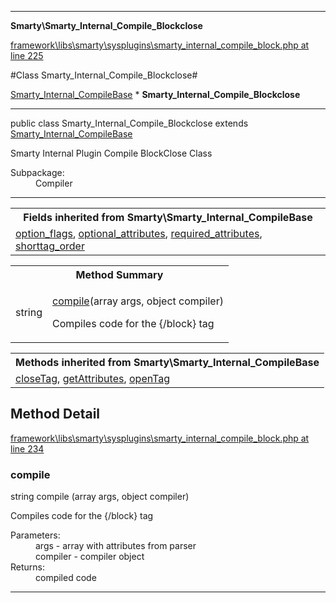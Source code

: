 

- - -

**Smarty\Smarty_Internal_Compile_Blockclose**


<a href="https://github.com/JeyDotC/Hirudo/blob/master/framework/libs/smarty/sysplugins/smarty_internal_compile_block.php#L225" >framework\libs\smarty\sysplugins\smarty_internal_compile_block.php at line 225</a>

#Class Smarty_Internal_Compile_Blockclose#

<a href="https://github.com/JeyDotC/Hirudo-docs/blob/master/smarty/smarty_internal_compilebase.md">Smarty_Internal_CompileBase</a>
    * **Smarty_Internal_Compile_Blockclose**




- - -

<p class="signature"><span class='k'>public  class</span> <span class='nx'>Smarty_Internal_Compile_Blockclose</span>
extends <a href="https://github.com/JeyDotC/Hirudo-docs/blob/master/smarty/smarty_internal_compilebase.md">Smarty_Internal_CompileBase</a>

</p>

<div class="comment" id="overview_description"><p>Smarty Internal Plugin Compile BlockClose Class</p></div>

<dl>
<dt>Subpackage:</dt>
<dd>Compiler</dd>
</dl>


- - -

<table class="inherit">
<tr><th colspan="2">Fields inherited from Smarty\Smarty_Internal_CompileBase</th></tr>
<tr><td><a href="https://github.com/JeyDotC/Hirudo-docs/blob/master/smarty/smarty_internal_compilebase.md">option_flags</a>, <a href="https://github.com/JeyDotC/Hirudo-docs/blob/master/smarty/smarty_internal_compilebase.md">optional_attributes</a>, <a href="https://github.com/JeyDotC/Hirudo-docs/blob/master/smarty/smarty_internal_compilebase.md">required_attributes</a>, <a href="https://github.com/JeyDotC/Hirudo-docs/blob/master/smarty/smarty_internal_compilebase.md">shorttag_order</a></td></tr></table>

<table id="summary_method">
<tr><th colspan="2">Method Summary</th></tr>
<tr>
<td><span class='k'></span> <span class='nx'>string</span></td>
<td class="description"><p class="name"><a href="#compile">compile</a>(array args, object compiler)</p><p class="description">Compiles code for the {/block} tag</p></td>
</tr>
</table>

<table class="inherit">
<tr><th colspan="2">Methods inherited from Smarty\Smarty_Internal_CompileBase</th></tr>
<tr><td><a href="https://github.com/JeyDotC/Hirudo-docs/blob/master/smarty/smarty_internal_compilebase.md">closeTag</a>, <a href="https://github.com/JeyDotC/Hirudo-docs/blob/master/smarty/smarty_internal_compilebase.md">getAttributes</a>, <a href="https://github.com/JeyDotC/Hirudo-docs/blob/master/smarty/smarty_internal_compilebase.md">openTag</a></td></tr></table>

<h2 id="detail_method">Method Detail</h2>

<a href="https://github.com/JeyDotC/Hirudo/blob/master/framework/libs/smarty/sysplugins/smarty_internal_compile_block.php#L234" >framework\libs\smarty\sysplugins\smarty_internal_compile_block.php at line 234</a>

<h3 id="compile()">compile</h3>
<span class='k'></span> <span class='nx'>string</span> <span class='nf'>compile</span> (array args, object compiler)

<div class="details">
<p>Compiles code for the {/block} tag</p><dl>
<dt>Parameters:</dt>
<dd>args - array with attributes from parser</dd>
<dd>compiler - compiler object</dd>
<dt>Returns:</dt>
<dd>compiled code</dd>
</dl>

</div>

- - -

